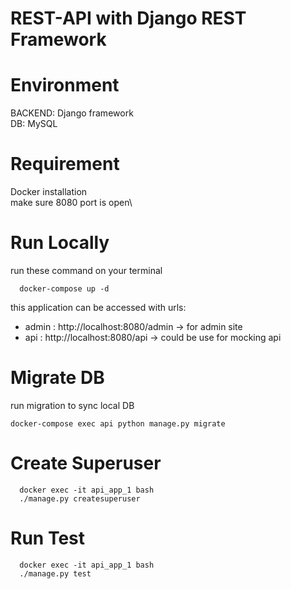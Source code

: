 # REST-API with Django REST Framework

# Environment 
BACKEND: Django framework\
DB: MySQL

# Requirement
Docker installation\
make sure 8080 port is open\

# Run Locally
run these command on your terminal
```
  docker-compose up -d
```

this application can be accessed with urls:
  - admin   : http://localhost:8080/admin → for admin site
  - api     : http://localhost:8080/api → could be use for mocking api

# Migrate DB
run migration to sync local DB
```
docker-compose exec api python manage.py migrate
```

# Create Superuser
```
  docker exec -it api_app_1 bash
  ./manage.py createsuperuser
```

# Run Test
```
  docker exec -it api_app_1 bash
  ./manage.py test
```

